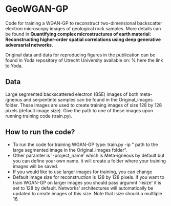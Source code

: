 # GeoWGAN-GP
Code for training a WGAN-GP to reconstruct two-dimensional backscatter electron microscopy images of geological rock samples. More details can be found in **Quantifying complex microstructures of earth material: Reconstructing higher-order spatial correlations using deep generative adversarial networks**.

Original data and data for reproducing figures in the publication can be found in Yoda repository of Utrecht University available on:
% here the link to Yoda.

## Data
Large segmented backscattered electron (BSE) images of both meta-igneous and serpentinte samples can be found in the Original_images folder. These images are used to create training images of size 128 by 128 pixels (default image size).
Give the path to one of these images upon running training code (train.py).

## How to run the code?
* To run the code for training WGAN-GP type: train.py  -ip " path to the large segmented image in the Original_images folder".
* Other paramter is '-project_name' which is Meta-igneous by default but you can define your own name. it will create a folder where your training images will be saved.
* If you would like to use larger images for training, you can change
* Default image size for reconstruction is 128 by 128 pixels. if you want to train WGAN-GP on larger images you should pass argumnt '-isize' it is set to 128 by default.
Networks' architectures will automatically be updated to create images of this size. Note that isize should a multliple 16.
